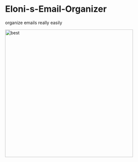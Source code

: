 # Eloni-s-Email-Organizer
organize emails really easily


<img width="416" alt="best" src="https://github.com/EloniX-X/Eloni-s-Email-Organizer/assets/62807180/6e2e2d2b-3da4-46a8-aa40-7a3b6e1c4432">

